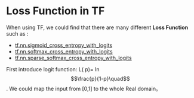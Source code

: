 # Loss Function in TF

When using TF, we could find that there are many different **Loss Function** such as :

* [tf.nn.sigmoid_cross_entropy_with_logits](https://www.tensorflow.org/versions/r1.4/api_docs/python/tf/nn/sigmoid_cross_entropy_with_logits)
* [tf.nn.softmax_cross_entropy_with_logits](https://www.tensorflow.org/versions/r1.4/api_docs/python/tf/nn/softmax_cross_entropy_with_logits)
* [tf.nn.sparse_softmax_cross_entropy_with_logits](https://www.tensorflow.org/versions/r1.4/api_docs/python/tf/nn/sparse_softmax_cross_entropy_with_logits)

First introduce logit function:  L( p)= ln $$\frac{p}{1-p}\quad$$. We could map the input from [0,1] to the whole Real domain。
